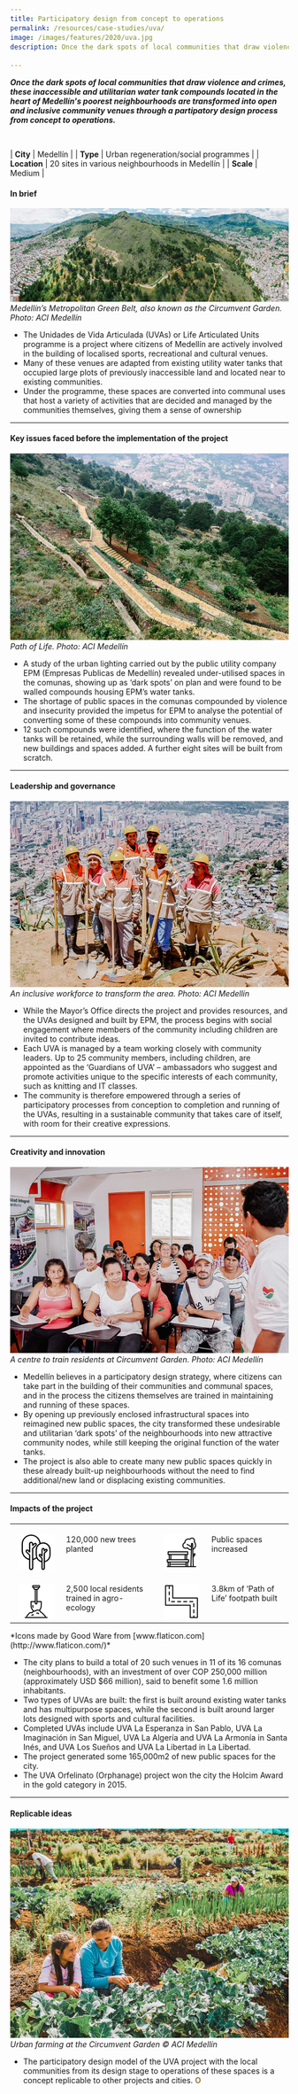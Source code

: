 ```yaml
---
title: Participatory design from concept to operations
permalink: /resources/case-studies/uva/
image: /images/features/2020/uva.jpg
description: Once the dark spots of local communities that draw violence and crimes, these inaccessible and utilitarian water tank compounds located in the heart of Medellín's poorest neighbourhoods are transformed into open and inclusive community venues through a partipatory design process from concept to operations. 

---
```


***Once the dark spots of local communities that draw violence and crimes, these inaccessible and utilitarian water tank compounds located in the heart of Medellín's poorest neighbourhoods are transformed into open and inclusive community venues through a partipatory design process from concept to operations.*** 

<br>

| **City** | Medellín |
| **Type** | Urban regeneration/social programmes |
| **Location** | 20 sites in various neighbourhoods in Medellín |
| **Scale** | Medium |

#### **In brief**

![Medellín’s Metropolitan Green Belt, also known as the Circumvent Garden](/images/features/2020/circumvent-garden-aerial.jpg/)*Medellín’s Metropolitan Green Belt, also known as the Circumvent Garden. Photo: ACI Medellín*

- The Unidades de Vida Articulada (UVAs) or Life Articulated Units programme is a project where citizens of Medellín are actively involved in the building of localised sports, recreational and cultural venues. 
- Many of these venues are adapted from existing utility water tanks that occupied large plots of previously inaccessible land and located near to existing communities. 
- Under the programme, these spaces are converted into communal uses that host a variety of activities that are decided and managed by the communities themselves, giving them a sense of ownership

---

#### **Key issues faced before the implementation of the project**

![Path of Life](/images/features/2020/circumvent-garden-path.jpg/)*Path of Life. Photo: ACI Medellín*

- A study of the urban lighting carried out by the public utility company EPM (Empresas Publicas de Medellín) revealed under-utilised spaces in the comunas, showing up as ‘dark spots’ on plan and were found to be walled compounds housing EPM’s water tanks. 
- The shortage of public spaces in the comunas compounded by violence and insecurity provided the impetus for EPM to analyse the potential of converting some of these compounds into community venues. 
- 12 such compounds were identified, where the function of the water tanks will be retained, while the surrounding walls will be removed, and new buildings and spaces added. A further eight sites will be built from scratch.

---

#### **Leadership and governance**

![Inclusive workforce](/images/features/2020/inclusive-workforce.jpg/)*An inclusive workforce to transform the area. Photo: ACI Medellín*

- While the Mayor’s Office directs the project and provides resources, and the UVAs designed and built by EPM, the process begins with social engagement where members of the community including children are invited to contribute ideas.  
- Each UVA is managed by a team working closely with community leaders. Up to 25 community members, including children, are appointed as the ‘Guardians of UVA’ – ambassadors who suggest and promote activities unique to the specific interests of each community, such as knitting and IT classes.
- The community is therefore empowered through a series of participatory processes from conception to completion and running of the UVAs, resulting in a sustainable community that takes care of itself, with room for their creative expressions.

---

#### **Creativity and innovation**

![Training residents at Circumvent Garden](/images/features/2020/community-training.jpg/)*A centre to train residents at Circumvent Garden. Photo: ACI Medellín*

- Medellín believes in a participatory design strategy, where citizens can take part in the building of their communities and communal spaces, and in the process the citizens themselves are trained in maintaining and running of these spaces.
- By opening up previously enclosed infrastructural spaces into reimagined new public spaces, the city transformed these undesirable and utilitarian ‘dark spots’ of the neighbourhoods into new attractive community nodes, while still keeping the original function of the water tanks.
- The project is also able to create many new public spaces quickly in these already built-up neighbourhoods without the need to find additional/new land or displacing existing communities.

---

#### **Impacts of the project**

<table style="width: 100%;" cellpadding="0">
<tbody>
<tr>
<td style="width: 80px; text-align: center; vertical-align: top;"><br><img src="/images/features/2020/treez.png" alt="tree" /><br></td>
  <td style="text-align: left; vertical-align: top;"><br>120,000 new trees planted<br></td>
<td style="width: 80px; text-align: center; vertical-align: top;"><br><img src="/images/features/2020/parkz.png" alt="park" /><br></td>
<td style="text-align: left; vertical-align: top;"><br>Public spaces increased<br></td>
</tr>
<tr>
<td style="width: 80px; text-align: center; vertical-align: top;"><br><img src="/images/features/2020/farmerz.png" alt="farmer" /><br></td>
<td style="text-align: left; vertical-align: top;"><br>2,500 local residents trained in agro-ecology<br></td>
<td style="width: 80px; text-align: center; vertical-align: top;"><br><img src="/images/features/2020/pathz.png" alt="path" /><br></td>
<td style="text-align: left; vertical-align: top;"><br>3.8km of ‘Path of Life’ footpath built<br></td>
</tr>
</tbody>
</table>*Icons made by Good Ware from [www.flaticon.com](http://www.flaticon.com/)*

- The city plans to build a total of 20 such venues in 11 of its 16 comunas (neighbourhoods), with an investment of over COP 250,000 million (approximately USD $66 million), said to benefit some 1.6 million inhabitants.
- Two types of UVAs are built: the first is built around existing water tanks and has multipurpose spaces, while the second is built around larger lots designed with sports and cultural facilities. 
- Completed UVAs include UVA La Esperanza in San Pablo, UVA La Imaginación in San Miguel, UVA La Algería and UVA La Armonía in Santa Inés, and UVA Los Sueños and UVA La Libertad in La Libertad.  
- The project generated some 165,000m2 of new public spaces for the city. 
- The UVA Orfelinato (Orphanage) project won the city the Holcim Award in the gold category in 2015.

---

#### **Replicable ideas**

![Urban farming at the Circumvent Garden](/images/features/2020/circumvent-garden-urban-farm.jpg/)*Urban farming at the Circumvent Garden © ACI Medellín*

- The participatory design model of the UVA project with the local communities from its design stage to operations of these spaces is a concept replicable to other projects and cities. **<font color="#967942">O</font>**
